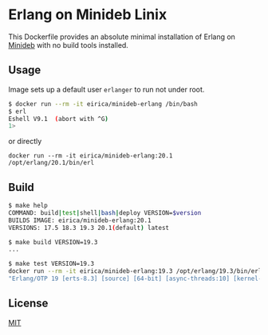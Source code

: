 # Erlang on Minideb Linix

This Dockerfile provides an absolute minimal installation of Erlang on [Minideb](https://github.com/bitnami/minideb) with no build tools installed.

## Usage

Image sets up a default user `erlanger` to run not under root.

```bash
$ docker run --rm -it eirica/minideb-erlang /bin/bash
$ erl
Eshell V9.1  (abort with ^G)
1> 
```

or directly

`docker run --rm -it eirica/minideb-erlang:20.1 /opt/erlang/20.1/bin/erl`

## Build

```bash
$ make help
COMMAND: build|test|shell|bash|deploy VERSION=$version
BUILDS IMAGE: eirica/minideb-erlang:20.1
VERSIONS: 17.5 18.3 19.3 20.1(default) latest

$ make build VERSION=19.3
...

$ make test VERSION=19.3
docker run --rm -it eirica/minideb-erlang:19.3 /opt/erlang/19.3/bin/erl -noshell -eval 'erlang:display(erlang:system_info(system_version))' -eval 'init:stop()'
"Erlang/OTP 19 [erts-8.3] [source] [64-bit] [async-threads:10] [kernel-poll:false]\n"

```

## License

[MIT](../master/LICENSE)
